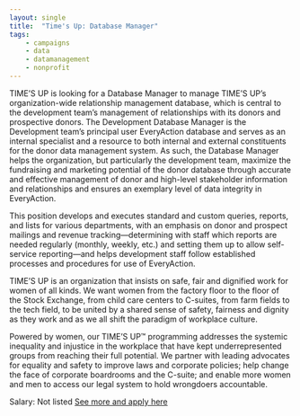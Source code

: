 ```yaml
---
layout: single
title:  "Time's Up: Database Manager"
tags: 
    - campaigns
    - data
    - datamanagement
    - nonprofit
---
```


TIME’S UP is looking for a Database Manager to manage TIME’S UP’s organization-wide relationship management database, which is central to the development team’s management of relationships with its donors and prospective donors. The Development Database Manager is the Development team’s principal user EveryAction database and serves as an internal specialist and a resource to both internal and external constituents for the donor data management system. As such, the Database Manager helps the organization, but particularly the development team, maximize the fundraising and marketing potential of the donor database through accurate and effective management of donor and high-level stakeholder information and relationships and ensures an exemplary level of data integrity in EveryAction.

This position develops and executes standard and custom queries, reports, and lists for various departments, with an emphasis on donor and prospect mailings and revenue tracking—determining with staff which reports are needed regularly (monthly, weekly, etc.) and setting them up to allow self-service reporting—and helps development staff follow established processes and procedures for use of EveryAction.

TIME’S UP is an organization that insists on safe, fair and dignified work for women of all kinds. We want women from the factory floor to the floor of the Stock Exchange, from child care centers to C-suites, from farm fields to the tech field, to be united by a shared sense of safety, fairness and dignity as they work and as we all shift the paradigm of workplace culture.

Powered by women, our TIME’S UP™ programming addresses the systemic inequality and injustice in the workplace that have kept underrepresented groups from reaching their full potential. We partner with leading advocates for equality and safety to improve laws and corporate policies; help change the face of corporate boardrooms and the C-suite; and enable more women and men to access our legal system to hold wrongdoers accountable.

Salary: Not listed
[See more and apply here]()
